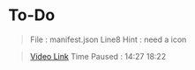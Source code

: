 # To-Do

> File : manifest.json Line8
>   Hint : need a icon

> [Video Link](https://www.youtube.com/watch?v=0n809nd4Zu4)
> Time Paused : 14:27
> 18:22
> 